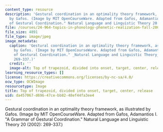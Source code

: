 ```yaml
---
content_type: resource
description: 'Gestural coordination in an optimality theory framework, as illustrated
  by Gafos. (Image by MIT OpenCourseWare. Adapted from Gafos, Adamantios I. "A Grammar
  of Gestural Coordination." Natural Language and Linguistic Theory 20 (2002): 269-337.)'
file: /courses/24-964-topics-in-phonology-phonetic-realization-fall-2006/da457067d69647cebb8248ef44fa3ee4_24-964f06-th.jpg
file_size: 4891
file_type: image/jpeg
image_metadata:
  caption: 'Gestural coordination in an optimality theory framework, as illustrated
    by Gafos. (Image by MIT OpenCourseWare. Adapted from Gafos, Adamantios I. "A Grammar
    of Gestural Coordination." _Natural Language and Linguistic Theory_ 20 (2002):
    269-337.)'
  credit: ''
  image-alt: Top of trapezoid, divided into onset, target, center, release.
learning_resource_types: []
license: https://creativecommons.org/licenses/by-nc-sa/4.0/
ocw_type: OCWImage
resourcetype: Image
title: Top of trapezoid, divided into onset, target, center, release
uid: da457067-d696-47ce-bb82-48ef44fa3ee4
---
```

Gestural coordination in an optimality theory framework, as illustrated by Gafos. (Image by MIT OpenCourseWare. Adapted from Gafos, Adamantios I. "A Grammar of Gestural Coordination." Natural Language and Linguistic Theory 20 (2002): 269-337.)
